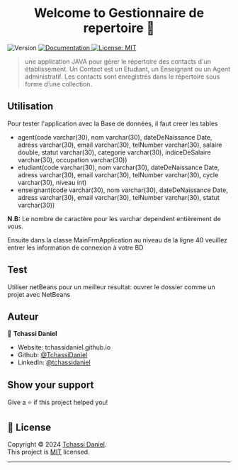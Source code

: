 <h1 align="center">Welcome to Gestionnaire de repertoire 👋</h1>
<p>
  <img alt="Version" src="https://img.shields.io/badge/version-1.0-blue.svg?cacheSeconds=2592000" />
  <a href="Voirs cours de POO" target="_blank">
    <img alt="Documentation" src="https://img.shields.io/badge/documentation-yes-brightgreen.svg" />
  </a>
  <a href="https://opensource.org/license/MIT" target="_blank">
    <img alt="License: MIT" src="https://img.shields.io/badge/License-MIT-yellow.svg" />
  </a>
</p>

> une application JAVA pour gérer le répertoire des contacts d'un établissement. Un Contact est un Etudiant, un Enseignant ou un Agent administratif. Les contacts sont enregistrés dans le répertoire sous forme d’une collection.

## Utilisation

Pour tester l'application avec la Base de données, il faut creer les tables 
* agent(code varchar(30), nom varchar(30), dateDeNaissance Date, adress varchar(30), email varchar(30), telNumber varchar(30), salaire double, statut varchar(30), categorie varchar(30), indiceDeSalaire varchar(30), occupation varchar(30))
* etudiant(code varchar(30), nom varchar(30), dateDeNaissance Date, adress varchar(30), email varchar(30), telNumber varchar(30), cycle varchar(30), niveau int)
* enseignant(code varchar(30), nom varchar(30), dateDeNaissance Date, adress varchar(30), email varchar(30), telNumber varchar(30), statut varchar(30))

**N.B:** Le nombre de caractère pour les varchar dependent entièrement de vous.

Ensuite dans la classe MainFrmApplication au niveau de la ligne 40 veuillez entrer les information de connexion à votre BD

## Test

Utiliser netBeans pour un meilleur resultat: ouvrer le dossier comme un projet avec NetBeans


## Auteur

👤 **Tchassi Daniel**

* Website: tchassidaniel.github.io
* Github: [@TchassiDaniel](https://github.com/TchassiDaniel)
* LinkedIn: [@tchassidaniel](https://linkedin.com/in/tchassidaniel)

## Show your support

Give a ⭐️ if this project helped you!

## 📝 License

Copyright © 2024 [Tchassi Daniel](https://github.com/TchassiDaniel).<br />
This project is [MIT](https://opensource.org/license/MIT) licensed.

***
